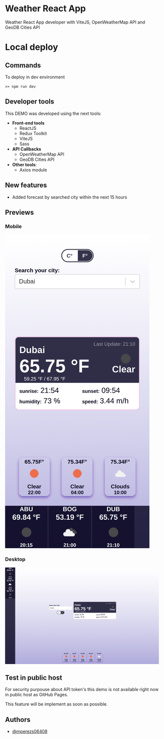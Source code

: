 # Weather React App

Weather React App developer with ViteJS, OpenWeatherMap API and GeoDB Cities API

# Local deploy

## Commands

To deploy in dev environment
```
>> npm run dev
```

## Developer tools

This DEMO was developed using the next tools:

- **Front-end tools**
    - ReactJS
    - Redux Toolkit
    - ViteJS
    - Sass
- **API Callbacks**
    - OpenWeatherMap API
    - GeoDB Cities API
- **Other tools**:
    - Axios module

## New features

- Added forecast by searched city within the next 15 hours

## Previews

### Mobile

![mobile view](./public/mobile_view.png)

### Desktop

![desktop view](./public/desktop_view.png)

## Test in public host

For security purpouse about API token's this demo is not available right now in public host as GitHub Pages.

This feature will be implement as soon as possible.


## Authors

- [@mperezs06408](https://github.com/mperezs06408)

